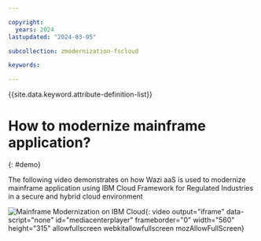 ```yaml
---

copyright:
  years: 2024
lastupdated: "2024-03-05"

subcollection: zmodernization-fscloud

keywords:

---
```


{{site.data.keyword.attribute-definition-list}}

# How to modernize mainframe application?
{: #demo}

The following video demonstrates on how Wazi aaS is used to modernize mainframe application using IBM Cloud Framework for Regulated Industries in a secure and hybrid cloud environment

![Mainframe Modernization on IBM Cloud](https://www.kaltura.com/p/1773841/sp/177384100/embedIframeJs/uiconf_id/27941801/partner_id/1773841?iframeembed=true&entry_id=1_k9jsxnni){: video output="iframe" data-script="none" id="mediacenterplayer" frameborder="0" width="560" height="315" allowfullscreen webkitallowfullscreen mozAllowFullScreen}
